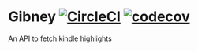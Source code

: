 # Gibney [![CircleCI](https://circleci.com/gh/betinacosta/gibney/tree/master.svg?style=svg)](https://circleci.com/gh/betinacosta/gibney/tree/master) [![codecov](https://codecov.io/gh/betinacosta/gibney/branch/master/graph/badge.svg)](https://codecov.io/gh/betinacosta/gibney)

An API to fetch kindle highlights
